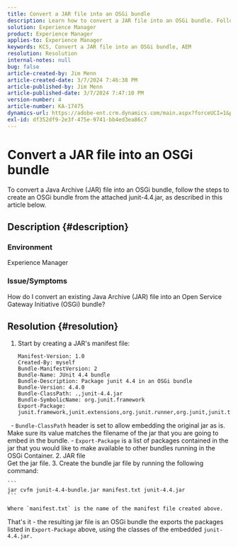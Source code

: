 ```yaml
---
title: Convert a JAR file into an OSGi bundle
description: Learn how to convert a JAR file into an OSGi bundle. Follow the example to create an OSGi bundle from the attached junit-4.4.jar.
solution: Experience Manager
product: Experience Manager
applies-to: Experience Manager
keywords: KCS, Convert a JAR file into an OSGi bundle, AEM
resolution: Resolution
internal-notes: null
bug: false
article-created-by: Jim Menn
article-created-date: 3/7/2024 7:46:38 PM
article-published-by: Jim Menn
article-published-date: 3/7/2024 7:47:10 PM
version-number: 4
article-number: KA-17475
dynamics-url: https://adobe-ent.crm.dynamics.com/main.aspx?forceUCI=1&pagetype=entityrecord&etn=knowledgearticle&id=93faf665-bbdc-ee11-904d-6045bd006268
exl-id: df352df9-2e3f-475e-9741-bb4ed3ea86c7
---
```

# Convert a JAR file into an OSGi bundle


To convert a Java Archive (JAR) file into an OSGi bundle, follow the steps to create an OSGi bundle from the attached junit-4.4.jar, as described in this article below.

## Description {#description}


### <b>Environment</b>

Experience Manager

### <b>Issue/Symptoms</b>

How do I convert an existing Java Archive (JAR) file into an Open Service Gateway Initiative (OSGi) bundle?


## Resolution {#resolution}


1. Start by creating a JAR's manifest file:    


    ```
    Manifest-Version: 1.0
    Created-By: myself
    Bundle-ManifestVersion: 2
    Bundle-Name: JUnit 4.4 bundle
    Bundle-Description: Package junit 4.4 in an OSGi bundle
    Bundle-Version: 4.4.0
    Bundle-ClassPath: .,junit-4.4.jar
    Bundle-SymbolicName: org.junit.framework
    Export-Package: junit.framework,junit.extensions,org.junit.runner,org.junit,junit.textui
    ```

    
 
    - `Bundle-ClassPath` header is set to allow embedding the original jar as is. Make sure its value matches the filename of the jar that you are going to embed in the bundle.
    - `Export-Package` is a list of packages contained in the jar that you would like to make available to other bundles running in the OSGi Container.
2. JAR file    
    Get the jar file.
3. Create the bundle jar file by running the following command:    


    ```
    jar cvfm junit-4.4-bundle.jar manifest.txt junit-4.4.jar
    ```

    Where `manifest.txt` is the name of the manifest file created above.


That's it - the resulting jar file is an OSGi bundle the exports the packages listed in `Export-Package` above, using the classes of the embedded `junit-4.4.jar.`
